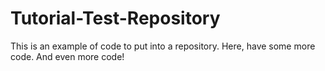 # Tutorial-Test-Repository

This is an example of code to put into a repository. Here, have some more code.
And even more code!
